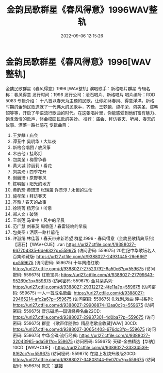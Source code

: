 ﻿---
title: 金韵民歌群星《春风得意》1996WAV整轨
date: 2022-09-06 12:15:26
categories: WAV车载音乐、镜像
tags: None
---
# 金韵民歌群星《春风得意》1996[WAV整轨]

金韵民歌群星《春风得意》1996 [WAV整轨]
演唱歌手：新格唱片群星
专辑名称：春风得意
发行时间：1996
发行公司：滚石唱片、新格唱片
唱片编号：ROD 5083
专辑介绍：
十八首以春天为主题的民歌，让你如沐春风、得意洋洋。新格时期的金韵民歌造就了一代伟大的民歌手，齐豫、王梦麟、施孝荣、包美圣、陈明韶等等，开启了华语流行歌曲的时代。在这张唱片里，你能感受到他们富有魅力、饱含激情的歌声，体会校园民歌的美妙。
推荐：庙会、拜访春天、听泉、春天的故事、洒落一路杜鹃花
专辑曲目：
01. 王梦麟 / 庙会
02. 谭荃中 吴明华 / 大年夜
03. 新格合唱团 / 放风筝
04. 木吉他 / 挂彩灯
05. 包美圣 / 梅雪争春
06. 黄大城 钟丽莉 / 看花
07. 刘美玲 / 四季花开
08. 谢丽珊 / 原野春风
09. 陈明韶 / 阳光的地方
10. 黄韵玲 黄珊珊 张瑞薰 许景淳 / 永恒的生命
11. 施孝荣 / 拜访春天
12. 齐豫 / 春天的故事
13. 徐晓菁 杨芳仪 / 听泉
14. 郑人文 / 破晓
15. 王新莲 马宜中 / 风中的早晨
16. 范广慧 刘春英 周香莲 / 春雷轻响的早晨
17. 包美圣 / 洒落一路杜鹃花
18. 许淑绢 林佳蓉 / 春天带来新希望
群星.1996 - 春风得意（金韵民歌精典系列）【滚石】【WAV+CUE】.rar: https://url27.ctfile.com/f/9388027-667704335-6de632?p=559675
(访问密码: 559675)
20世纪中华歌坛名人百集珍藏版: https://url27.ctfile.com/d/9388027-24931445-26e666?p=559675
(访问密码: 559675)
十年网络红歌: https://url27.ctfile.com/d/9388027-27523792-6a50c6?p=559675
(访问密码: 559675)
红歌宝典: https://url27.ctfile.com/d/9388027-27799643-95269c?p=559675
(访问密码: 559675)
金耳朵系列: https://url27.ctfile.com/d/9388027-29312272-4fe11a?p=559675
(访问密码: 559675)
一人一首成名歌曲: https://url27.ctfile.com/d/9388027-29465214-afc2a6?p=559675
(访问密码: 559675)
0.戏剧,戏曲 评书系列: https://url27.ctfile.com/d/9388027-29908874-13aa0c?p=559675
(访问密码: 559675)
音乐磁场—国语经典名曲22CD: https://url27.ctfile.com/d/9388027-29937301-4d0ba7?p=559675
(访问密码: 559675)
群星 《歌声伴随你》精品老歌全收藏[WAV] 30CD: https://url27.ctfile.com/d/9388027-30654403-976dc3?p=559675
(访问密码: 559675)
中华金碟·流行经典: https://url27.ctfile.com/d/9388027-32043965-ada591?p=559675
(访问密码: 559675)
天碟-金曲精选【华纳】10CD【WAV+CUE】: https://url27.ctfile.com/d/9388027-33334539-8f62cc?p=559675
(访问密码: 559675)
在路上发烧升级版20CD: https://url27.ctfile.com/d/9388027-34808144-9e070c?p=559675
(访问密码: 559675)
原文：[链接](https://blog.sina.com.cn/s/blog_1647c7e7601030z9n.html)